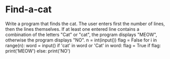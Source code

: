 # Find-a-cat
Write a program that finds the cat. The user enters first the number of lines, then the lines themselves. If at least one entered line contains a combination of the letters "Cat" or "cat", the program displays "MEOW", otherwise the program displays "NO".
n = int(input())
flag = False
for i in range(n):
    word = input()
    if 'cat' in word or 'Cat' in word:
        flag = True
if flag:
    print('MEOW')
else:
    print('NO')

